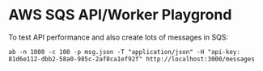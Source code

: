 # AWS SQS API/Worker Playgrond

To test API performance and also create lots of messages in SQS:
```
ab -n 1000 -c 100 -p msg.json -T "application/json" -H "api-key: 81d6e112-dbb2-58a0-985c-2af8ca1ef92f" http://localhost:3000/messages
```